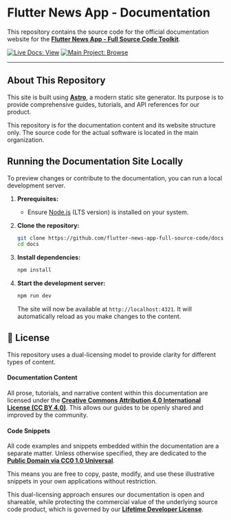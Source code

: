 # Flutter News App - Documentation

This repository contains the source code for the official documentation website for the **[Flutter News App - Full Source Code Toolkit](https://github.com/flutter-news-app-full-source-code)**.

<p>
<a href="https://flutter-news-app-full-source-code.github.io/docs/"><img src="https://img.shields.io/badge/LIVE_DOCS-VIEW-green?style=for-the-badge" alt="Live Docs: View"></a>
<a href="https://github.com/flutter-news-app-full-source-code"><img src="https://img.shields.io/badge/MAIN_PROJECT-BROWSE-purple?style=for-the-badge" alt="Main Project: Browse"></a>
</p>

---

## About This Repository

This site is built using **[Astro](https://astro.build/)**, a modern static site generator. Its purpose is to provide comprehensive guides, tutorials, and API references for our product.

This repository is for the documentation content and its website structure only. The source code for the actual software is located in the main organization.

## Running the Documentation Site Locally

To preview changes or contribute to the documentation, you can run a local development server.

1.  **Prerequisites:**
    *   Ensure [Node.js](https://nodejs.org/) (LTS version) is installed on your system.

2.  **Clone the repository:**
    ```bash
    git clone https://github.com/flutter-news-app-full-source-code/docs.git
    cd docs
    ```

3.  **Install dependencies:**
    ```bash
    npm install
    ```

4.  **Start the development server:**
    ```bash
    npm run dev
    ```
    The site will now be available at `http://localhost:4321`. It will automatically reload as you make changes to the content.

## 📝 License

This repository uses a dual-licensing model to provide clarity for different types of content.

#### Documentation Content

All prose, tutorials, and narrative content within this documentation are licensed under the **[Creative Commons Attribution 4.0 International License (CC BY 4.0)](./LICENSE)**. This allows our guides to be openly shared and improved by the community.

#### Code Snippets

All code examples and snippets embedded within the documentation are a separate matter. Unless otherwise specified, they are dedicated to the **[Public Domain via CC0 1.0 Universal](https://creativecommons.org/publicdomain/zero/1.0/)**.

This means you are free to copy, paste, modify, and use these illustrative snippets in your own applications without restriction.

This dual-licensing approach ensures our documentation is open and shareable, while protecting the commercial value of the underlying source code product, which is governed by our **[Lifetime Developer License](https://github.com/flutter-news-app-full-source-code/.github/blob/main/LIFETIME_DEVELOPER_LICENSE.md)**.
